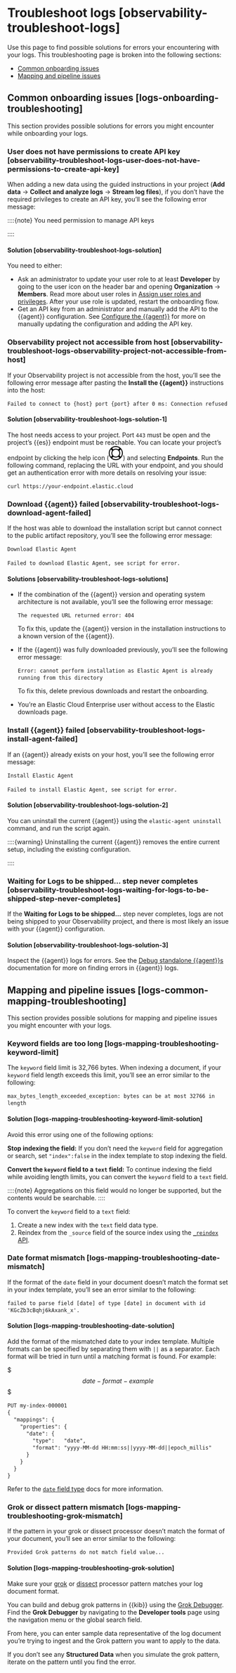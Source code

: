 # Troubleshoot logs [observability-troubleshoot-logs]

Use this page to find possible solutions for errors your encountering with your logs. This troubleshooting page is broken into the following sections:

* [Common onboarding issues](observability-troubleshoot-logs.md#logs-onboarding-troubleshooting)
* [Mapping and pipeline issues](observability-troubleshoot-logs.md#logs-common-mapping-troubleshooting)


## Common onboarding issues [logs-onboarding-troubleshooting]

This section provides possible solutions for errors you might encounter while onboarding your logs.


### User does not have permissions to create API key [observability-troubleshoot-logs-user-does-not-have-permissions-to-create-api-key]

When adding a new data using the guided instructions in your project (**Add data** → **Collect and analyze logs** → **Stream log files**), if you don’t have the required privileges to create an API key, you’ll see the following error message:

::::{note}
You need permission to manage API keys

::::



#### Solution [observability-troubleshoot-logs-solution]

You need to either:

* Ask an administrator to update your user role to at least **Developer** by going to the user icon on the header bar and opening **Organization** → **Members**. Read more about user roles in [Assign user roles and privileges](general-manage-organization.md#general-assign-user-roles). After your use role is updated, restart the onboarding flow.
* Get an API key from an administrator and manually add the API to the {{agent}} configuration. See [Configure the {{agent}}](observability-stream-log-files.md#observability-stream-log-files-step-3-configure-the-agent) for more on manually updating the configuration and adding the API key.


### Observability project not accessible from host [observability-troubleshoot-logs-observability-project-not-accessible-from-host]

If your Observability project is not accessible from the host, you’ll see the following error message after pasting the **Install the {{agent}}** instructions into the host:

```plaintext
Failed to connect to {host} port {port} after 0 ms: Connection refused
```


#### Solution [observability-troubleshoot-logs-solution-1]

The host needs access to your project. Port `443` must be open and the project’s {{es}} endpoint must be reachable. You can locate your project’s endpoint by clicking the help icon (![Help icon](../../../images/serverless-help.svg "")) and selecting **Endpoints**. Run the following command, replacing the URL with your endpoint, and you should get an authentication error with more details on resolving your issue:

```shell
curl https://your-endpoint.elastic.cloud
```


### Download {{agent}} failed [observability-troubleshoot-logs-download-agent-failed]

If the host was able to download the installation script but cannot connect to the public artifact repository, you’ll see the following error message:

```plaintext
Download Elastic Agent

Failed to download Elastic Agent, see script for error.
```


#### Solutions [observability-troubleshoot-logs-solutions]

* If the combination of the {{agent}} version and operating system architecture is not available, you’ll see the following error message:

    ```plaintext
    The requested URL returned error: 404
    ```

    To fix this, update the {{agent}} version in the installation instructions to a known version of the {{agent}}.

* If the {{agent}} was fully downloaded previously, you’ll see the following error message:

    ```plaintext
    Error: cannot perform installation as Elastic Agent is already running from this directory
    ```

    To fix this, delete previous downloads and restart the onboarding.

* You’re an Elastic Cloud Enterprise user without access to the Elastic downloads page.


### Install {{agent}} failed [observability-troubleshoot-logs-install-agent-failed]

If an {{agent}} already exists on your host, you’ll see the following error message:

```plaintext
Install Elastic Agent

Failed to install Elastic Agent, see script for error.
```


#### Solution [observability-troubleshoot-logs-solution-2]

You can uninstall the current {{agent}} using the `elastic-agent uninstall` command, and run the script again.

::::{warning}
Uninstalling the current {{agent}} removes the entire current setup, including the existing configuration.

::::



### Waiting for Logs to be shipped…​ step never completes [observability-troubleshoot-logs-waiting-for-logs-to-be-shipped-step-never-completes]

If the **Waiting for Logs to be shipped…​** step never completes, logs are not being shipped to your Observability project, and there is most likely an issue with your {{agent}} configuration.


#### Solution [observability-troubleshoot-logs-solution-3]

Inspect the {{agent}} logs for errors. See the [Debug standalone {{agent}}s](https://www.elastic.co/guide/en/fleet/current/debug-standalone-agents.html#inspect-standalone-agent-logs) documentation for more on finding errors in {{agent}} logs.


## Mapping and pipeline issues [logs-common-mapping-troubleshooting]

This section provides possible solutions for mapping and pipeline issues you might encounter with your logs.


### Keyword fields are too long [logs-mapping-troubleshooting-keyword-limit]

The `keyword` field limit is 32,766 bytes. When indexing a document, if your `keyword` field length exceeds this limit, you’ll see an error similar to the following:

```plaintext
max_bytes_length_exceeded_exception: bytes can be at most 32766 in length
```


#### Solution [logs-mapping-troubleshooting-keyword-limit-solution]

Avoid this error using one of the following options:

**Stop indexing the field:** If you don’t need the `keyword` field for aggregation or search, set `"index":false` in the index template to stop indexing the field.

**Convert the `keyword` field to a `text` field:** To continue indexing the field while avoiding length limits, you can convert the `keyword` field to a `text` field.

::::{note}
Aggregations on this field would no longer be supported, but the contents would be searchable.
::::


To convert the `keyword` field to a `text` field:

1. Create a new index with the `text` field data type.
2. Reindex from the `_source` field of the source index using the [`_reindex` API](https://www.elastic.co/docs/api/doc/elasticsearch/operation/operation-reindex).


### Date format mismatch [logs-mapping-troubleshooting-date-mismatch]

If the format of the `date` field in your document doesn’t match the format set in your index template, you’ll see an error similar to the following:

```plaintext
failed to parse field [date] of type [date] in document with id 'KGcZb3cBqhj6kAxank_x'.
```


#### Solution [logs-mapping-troubleshooting-date-solution]

Add the format of the mismatched date to your index template. Multiple formats can be specified by separating them with `||` as a separator. Each format will be tried in turn until a matching format is found. For example:

$$$date-format-example$$$

```console
PUT my-index-000001
{
  "mappings": {
    "properties": {
      "date": {
        "type":   "date",
        "format": "yyyy-MM-dd HH:mm:ss||yyyy-MM-dd||epoch_millis"
      }
    }
  }
}
```

Refer to the [`date` field type](https://www.elastic.co/guide/en/elasticsearch/reference/current/date.html) docs for more information.


### Grok or dissect pattern mismatch [logs-mapping-troubleshooting-grok-mismatch]

If the pattern in your grok or dissect processor doesn’t match the format of your document, you’ll see an error similar to the following:

```plaintext
Provided Grok patterns do not match field value...
```


#### Solution [logs-mapping-troubleshooting-grok-solution]

Make sure your [grok](https://www.elastic.co/guide/en/elasticsearch/reference/current/grok-processor.html) or [dissect](https://www.elastic.co/guide/en/elasticsearch/reference/current/dissect-processor.html) processor pattern matches your log document format.

You can build and debug grok patterns in {{kib}} using the [Grok Debugger](../../../explore-analyze/query-filter/tools/grok-debugger.md). Find the **Grok Debugger** by navigating to the **Developer tools** page using the navigation menu or the global search field.

From here, you can enter sample data representative of the log document you’re trying to ingest and the Grok pattern you want to apply to the data.

If you don’t see any **Structured Data** when you simulate the grok pattern, iterate on the pattern until you find the error.
